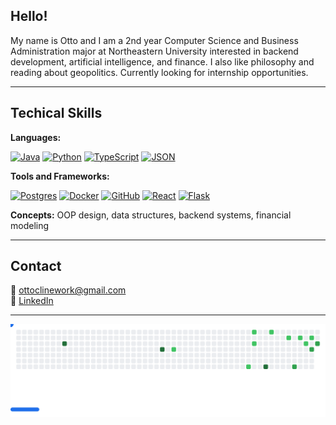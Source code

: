 ## Hello!

My name is Otto and I am a 2nd year Computer Science and Business Administration major at Northeastern University interested in backend development, artificial intelligence, and finance. I also like philosophy and reading about geopolitics. Currently looking for internship opportunities.

---

## Techical Skills

**Languages:** 

[![Java](https://img.shields.io/badge/Java-%23ED8B00.svg?logo=openjdk&logoColor=white)](#) [![Python](https://img.shields.io/badge/Python-3776AB?logo=python&logoColor=fff)](#) [![TypeScript](https://img.shields.io/badge/TypeScript-3178C6?logo=typescript&logoColor=fff)](#) [![JSON](https://img.shields.io/badge/JSON-000?logo=json&logoColor=fff)](#)

**Tools and Frameworks:** 

[![Postgres](https://img.shields.io/badge/Postgres-%23316192.svg?logo=postgresql&logoColor=white)](#) [![Docker](https://img.shields.io/badge/Docker-2496ED?logo=docker&logoColor=fff)](#) [![GitHub](https://img.shields.io/badge/GitHub-%23121011.svg?logo=github&logoColor=white)](#) [![React](https://img.shields.io/badge/React-%2320232a.svg?logo=react&logoColor=%2361DAFB)](#) [![Flask](https://img.shields.io/badge/Flask-000?logo=flask&logoColor=fff)](#)

**Concepts:** OOP design, data structures, backend systems, financial modeling

---
## Contact

📧 [ottoclinework@gmail.com](mailto:ottoclinework@gmail.com)  
💼 [LinkedIn](https://www.linkedin.com/in/otto-cline/)

---
<!-- Breakout game by @cyprieng: https://github.com/cyprieng/github-breakout -->
<picture>
  <source
    media="(prefers-color-scheme: dark)"
    srcset="images/breakout-dark.svg"
  />
  <source
    media="(prefers-color-scheme: light)"
    srcset="images/breakout-light.svg"
  />
  <img alt="Breakout Game" src="images/breakout-light.svg" />
</picture>
